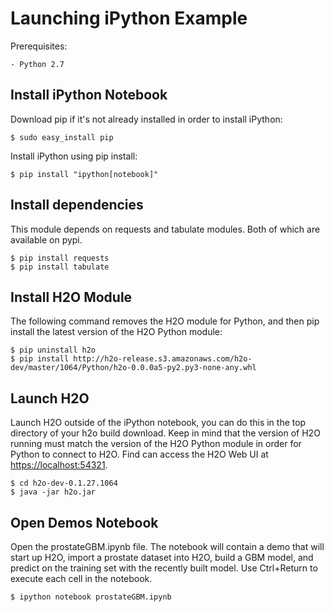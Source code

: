 Launching iPython Example
=========================

Prerequisites:

    - Python 2.7

Install iPython Notebook
-------------------------

Download pip if it's not already installed in order to install iPython:

    $ sudo easy_install pip

Install iPython using pip install:

    $ pip install "ipython[notebook]"

Install dependencies
--------------------

This module depends on requests and tabulate modules. Both of which are available on pypi.

    $ pip install requests
    $ pip install tabulate
  
Install H2O Module
------------------

The following command removes the H2O module for Python, and then pip install the latest version of the H2O Python module:

  
    $ pip uninstall h2o
    $ pip install http://h2o-release.s3.amazonaws.com/h2o-dev/master/1064/Python/h2o-0.0.0a5-py2.py3-none-any.whl

Launch H2O 
----------

Launch H2O outside of the iPython notebook, you can do this in the top directory of your h2o build download. Keep in mind 
that the version of H2O running must match the version of the H2O Python module in order for Python to connect to H2O. 
Find can access the H2O Web UI at [https://localhost:54321](https://localhost:54321).

    $ cd h2o-dev-0.1.27.1064
    $ java -jar h2o.jar

Open Demos Notebook
-------------------

Open the prostateGBM.ipynb file. The notebook will contain a demo that will start up H2O, import a prostate dataset 
into H2O, build a GBM model, and predict on the training set with the recently built model. Use Ctrl+Return to execute 
each cell in the notebook.

    $ ipython notebook prostateGBM.ipynb
